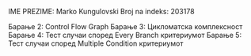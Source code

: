IME PREZIME: Marko Kungulovski
Broj na indeks: 203178

Барање 2: Control Flow Graph
Барање 3: Цикломатска комплексност
Барање 4: Тест случаи според Every Branch критериумот
Барање 5: Тест случаи според Multiple Condition критериумот
